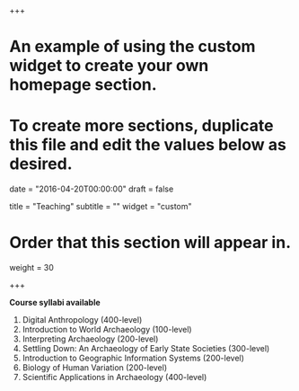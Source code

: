 +++
# An example of using the custom widget to create your own homepage section.
# To create more sections, duplicate this file and edit the values below as desired.

date = "2016-04-20T00:00:00"
draft = false

title = "Teaching"
subtitle = ""
widget = "custom"

# Order that this section will appear in.
weight = 30

+++

**Course syllabi available**

1. Digital Anthropology (400-level)
2. Introduction to World Archaeology (100-level)
3. Interpreting Archaeology (200-level)
4. Settling Down: An Archaeology of Early State Societies (300-level)
5. Introduction to Geographic Information Systems (200-level)
6. Biology of Human Variation (200-level)
7. Scientific Applications in Archaeology (400-level)

